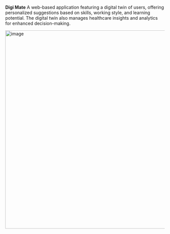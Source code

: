 **Digi Mate**
A web-based application featuring a digital twin of users, offering personalized suggestions based on skills, working style, and learning potential. The digital twin also manages healthcare insights and analytics for enhanced decision-making.

<img width="629" alt="image" src="https://github.com/user-attachments/assets/0abb1407-fa02-4d3f-9286-16105a00064c" />
